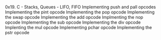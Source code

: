  0x19. C - Stacks, Queues - LIFO, FIFO
 Implementing push and pall opcodes
 Implementing the pint opcode
 Implementing the pop opcode
 Implementing the swap opcode
 Implementing the add opcode
 Implmenting the nop opcode
 Implementing the sub opcode
 Implementing the div opcode
 Implenting the mul opcode
 Implementing pchar opcode
 Implementing the pstr opcode
